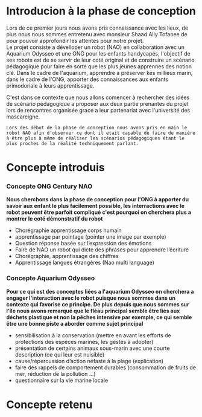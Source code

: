 # Introducion à la phase de conception 

Lors de ce premier jours nous avons pris connaissance avec les lieux, de plus nous nous sommes entretenu avec monsieur Shaad Ally Tofanee de pour pouvoir approfondir les attentes pour notre projet.	
Le projet consiste a dévelloper un robot (NAO) en collaboration avec un Aquarium Odysseo et une ONG pour les enfants handycapés, l'objectif de ses robots est de se servir de leur coté original
et de construire un scénario pédagogique pour faire en sorte que les plus jeunes apprennes des notion clé. Dans le cadre de l'aquarium, apprendre a préserver kes millieux marin, dans le cadre de l'ONG, apporter des connaissances aux enfants primodoriale à leurs apprentissage.

C'est dans ce contexte que nous allons comencer à rechercher des idées de scénario pédagogique a proposer aux deux partie prenantes du projet lors de rencontres organisée grace a leur partenariat 
avec l'université des mascareigne.

    Lors des début de la phase de conception nous avons pris en main le robot NAO afin d'observer ce dont il etait capable de faire de manière à être plus à même de réaliser les scénarios pédagogiques étant le plus proches de la réalité techniquement parlant.

# Concepte introduis

### Concepte ONG Century NAO

**Nous cherchons dans la phase de conception pour l'ONG à apporter du savoir aux enfant le plus facilement possible, les interractions avec le robot peuvent être parfoit compliqué c'est pourquoi on cherchera plus a montrer le coté démonstratif du robot**

- Chorégraphie apprentissage corps humain
- apprentissage par pointage (pointer une image par exemple)
- Question réponse basée sur l’expression des émotions
- Faire de NAO un robot qui dicte des phrases pour apprendre l’écriture
- Chorégraphie, apprentissage des chiffres 
- Apprentissage langues étrangères (Nao multi language)

### Concepte Aquarium Odysseo

**Pour ce qui est des conceptes liées a l'aquarium Odysseo on cherchera a engager l'interaction avec le robot puisque nous sommes dans un contexte qui favorise ce principe. De plus depuis que nous sommes sur l'île nous avons remarqué que le fléau principal semble être liés aux déchets plastique et non la pêches intensive par exemple, ce qui semble être une bonne piste a aborder comme sujet principal**

- sensibilisation à la conservation (mettre en avant les efforts de protections des espèces marines, les gestes à adopter)
- présentation de certains animaux sous-marin avec une courte description (ce qui leur est nuisible) 
- cause/répercussion d’action néfaste à la plage  (explication)
- faire des rappels de comportement durables (consommation de fruits de mer, réduction de la pollution …)
- questionnaire sur la vie marine locale



# Concepte retenu